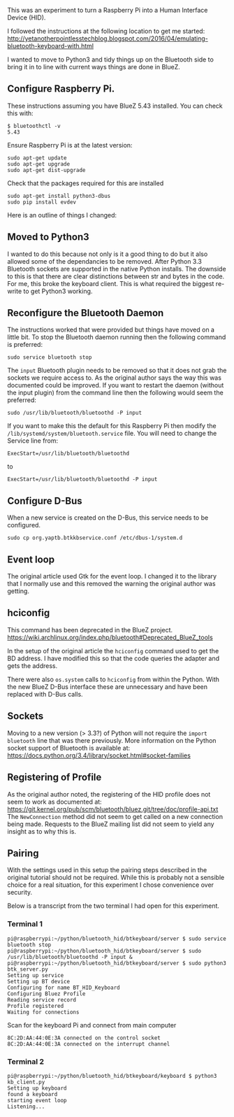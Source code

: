 This was an experiment to turn a Raspberry Pi into a Human Interface Device (HID).

I followed the instructions at the following location to get me started:
http://yetanotherpointlesstechblog.blogspot.com/2016/04/emulating-bluetooth-keyboard-with.html

I wanted to move to Python3 and tidy things up on the Bluetooth side to bring it in to line with current ways things are done in BlueZ.

## Configure Raspberry Pi.
These instructions assuming you have BlueZ 5.43 installed. You can check this with:
```
$ bluetoothctl -v
5.43
```

Ensure Raspberry Pi is at the latest version:
```
sudo apt-get update
sudo apt-get upgrade
sudo apt-get dist-upgrade
```

Check that the packages required for this are installed
```
sudo apt-get install python3-dbus
sudo pip install evdev
```

Here is an outline of things I changed:
## Moved to Python3
I wanted to do this because not only is it a good thing to do but it also allowed some of the dependancies to be removed. After Python 3.3 Bluetooth sockets are supported in the native Python installs. The downside to this is that there are clear distinctions between str and bytes in the code. For me, this broke the keyboard client. This is what required the biggest re-write to get Python3 working.

## Reconfigure the Bluetooth Daemon
The instructions worked that were provided but things have moved on a little bit. To stop the Bluetooth daemon running then the following command is preferred:
```
sudo service bluetooth stop
```

The `input` Bluetooth plugin needs to be removed so that it does not grab the sockets we require access to. As the original author says the way this was documented could be improved. If you want to restart the daemon (without the input plugin) from the command line then the following would seem the preferred:
```
sudo /usr/lib/bluetooth/bluetoothd -P input
```

If you want to make this the default for this Raspberry Pi then modify the `/lib/systemd/system/bluetooth.service` file. You will need to change the Service line from:
```
ExecStart=/usr/lib/bluetooth/bluetoothd
```
to
```
ExecStart=/usr/lib/bluetooth/bluetoothd -P input
```

## Configure D-Bus
When a new service is created on the D-Bus, this service needs to be configured.
```
sudo cp org.yaptb.btkkbservice.conf /etc/dbus-1/system.d
```

## Event loop
The original article used Gtk for the event loop. I changed it to the library that I normally use and this removed the warning the original author was getting.

## hciconfig
This command has been deprecated in the BlueZ project.
https://wiki.archlinux.org/index.php/bluetooth#Deprecated_BlueZ_tools

In the setup of the original article the `hciconfig` command used to get the BD address. I have modified this so that the code queries the adapter and gets the address.

There were also `os.system` calls to `hciconfig` from within the Python. With the new BlueZ D-Bus interface these are unnecessary and have been replaced with D-Bus calls.

## Sockets
Moving to a new version (> 3.3?) of Python will not require the `import bluetooth` line that was there previously.
More information on the Python socket support of Bluetooth is available at:
https://docs.python.org/3.4/library/socket.html#socket-families

## Registering of Profile
As the original author noted, the registering of the HID profile does not seem to work as documented at:
https://git.kernel.org/pub/scm/bluetooth/bluez.git/tree/doc/profile-api.txt
The `NewConnection` method did not seem to get called on a new connection being made. Requests to the BlueZ mailing list did not seem to yield any insight as to why this is.

## Pairing
With the settings used in this setup the pairing steps described in the original tutorial should not be required. While this is probably not a sensible choice for a real situation, for this experiment I chose convenience over security.

Below is a transcript from the two terminal I had open for this experiment.

### Terminal 1
```
pi@raspberrypi:~/python/bluetooth_hid/btkeyboard/server $ sudo service bluetooth stop
pi@raspberrypi:~/python/bluetooth_hid/btkeyboard/server $ sudo /usr/lib/bluetooth/bluetoothd -P input &
pi@raspberrypi:~/python/bluetooth_hid/btkeyboard/server $ sudo python3 btk_server.py
Setting up service
Setting up BT device
Configuring for name BT_HID_Keyboard
Configuring Bluez Profile
Reading service record
Profile registered
Waiting for connections
```
Scan for the keyboard Pi and connect from main computer
```
8C:2D:AA:44:0E:3A connected on the control socket
8C:2D:AA:44:0E:3A connected on the interrupt channel
```

### Terminal 2
```
pi@raspberrypi:~/python/bluetooth_hid/btkeyboard/keyboard $ python3 kb_client.py
Setting up keyboard
found a keyboard
starting event loop
Listening...
```

